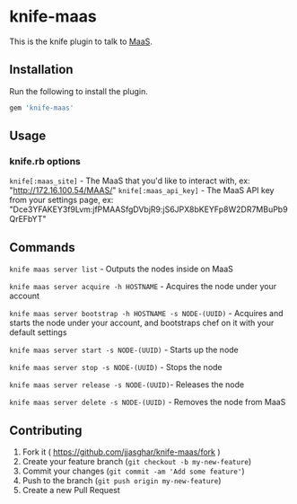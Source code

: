 # knife-maas

This is the knife plugin to talk to [MaaS](http://maas.ubuntu.com/).

## Installation

Run the following to install the plugin.

```ruby
gem 'knife-maas'
```
## Usage

### knife.rb options

`knife[:maas_site]` - The MaaS that you'd like to interact with, ex: "http://172.16.100.54/MAAS/"
`knife[:maas_api_key]` - The MaaS API key from your settings page, ex: "Dce3YFAKEY3f9Lvm:jfPMAASfgDVbjR9:jS6JPX8bKEYFp8W2DR7MBuPb9QrEFbYT"

## Commands

`knife maas server list` - Outputs the nodes inside on MaaS

`knife maas server acquire -h HOSTNAME` - Acquires the node under your account

`knife maas server bootstrap -h HOSTNAME -s NODE-(UUID)` - Acquires and starts the node under your account, and bootstraps chef on it with your default settings

`knife maas server start -s NODE-(UUID)` - Starts up the node

`knife maas server stop -s NODE-(UUID)` - Stops the node

`knife maas server release -s NODE-(UUID)`- Releases the node

`knife maas server delete -s NODE-(UUID)` - Removes the node from MaaS



## Contributing

1. Fork it ( https://github.com/jjasghar/knife-maas/fork )
2. Create your feature branch (`git checkout -b my-new-feature`)
3. Commit your changes (`git commit -am 'Add some feature'`)
4. Push to the branch (`git push origin my-new-feature`)
5. Create a new Pull Request
